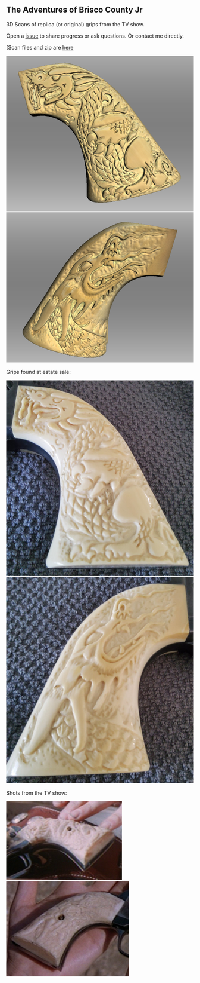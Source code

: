 ## The Adventures of Brisco County Jr

3D Scans of replica (or original) grips from the TV show.

Open a [issue](issues) to share progress or ask questions.
Or contact me directly.

[Scan files and zip are [here](http://sebhc.durgadas.com/Brisco/Grips/3DScan/)

![scan left](pics/Screenshot6.png)
![scan right](pics/Screenshot5.png)

Grips found at estate sale:

![left](pics/brisco-grips-left.jpg)
![right](pics/brisco-grips-right.jpg)

Shots from the TV show:

![left side](pics/brisco-grips-ep01-3-c.png)
![right side](pics/brisco-grips-ep04-2-c.png)
